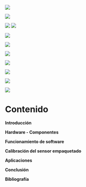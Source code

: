 ![](https://images.cooltext.com/5425672.png)

![](https://images.cooltext.com/5425674.png)

![](https://images.cooltext.com/5425675.png)
![](https://images.cooltext.com/5425676.png)

![](https://images.cooltext.com/5425677.png)

![](https://images.cooltext.com/5425679.png)


![](https://images.cooltext.com/5425680.png)

![](https://images.cooltext.com/5425682.png)

![](https://images.cooltext.com/5425683.png)

![](https://images.cooltext.com/5425685.png)

![](https://images.cooltext.com/5425688.png)


# Contenido

**Introducción**

**Hardware - Componentes**

**Funcionamiento de software**

**Calibración del sensor empaquetado**

**Aplicaciones**

**Conclusión**

**Bibliografía**
